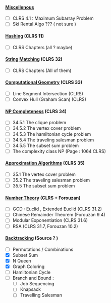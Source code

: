 #### <u>Miscellenous</u>
- [ ] CLRS 4.1 : Maximum Subarray Problem
- [ ] Ski Rental Algo ??? ( not sure )
#### <u>Hashing</u> (CLRS 11)
- [ ]  CLRS Chapters (all ? maybe)
#### <u>String Matching</u> (CLRS 32)
- [ ]  CLRS Chapters (All of them)
#### <u>Computational Geometry</u> (CLRS 33) 
- [ ]  Line Segment Intersection (CLRS)
- [ ] Convex Hull (Graham Scan) (CLRS)
#### <u>NP Completeness</u> (CLRS 34)
- [ ] 34.5.1 The clique problem
- [ ] 34.5.2 The vertex cover problem
- [ ] 34.5.3 The hamiltonian cycle problem
- [ ] 34.5.4 The traveling salesman problem
- [ ] 34.5.5 The subset sum problem
- [ ] The complexity class NP (Page : 1064 CLRS)
#### <u>Approximation Algorithms</u> (CLRS 35)
- [ ] 35.1 The vertex cover problem
- [ ] 35.2 The traveling salesman problem
- [ ] 35.5 The subset sum problem

#### <u>Number Theory</u> (CLRS + Forouzan)
- [ ] GCD : Euclid , Extended Euclid (CLRS 31.2)
- [ ] Chinese Remainder Theorem (Forouzan 9.4)
- [ ] Modular Exponentiation (CLRS 31.6)
- [ ] RSA (CLRS 31.7, Forouzan 10.2)

#### <u>Backtracking</u> (Source ? )
- [ ] Permutations / Combinations
- [x] Subset Sum
- [x] N Queen
- [x] Graph Coloring
- [ ] Hamiltonian Cycle
- [ ] Branch and Bound : 
	- [ ] Job Sequencing
	- [ ] Knapsack
	- [ ] Travelling Salesman